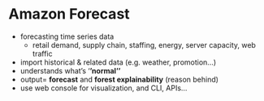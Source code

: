 # Amazon Forecast

- forecasting time series data
    - retail demand, supply chain, staffing, energy, server capacity, web traffic
- import historical & related data (e.g. weather, promotion…)
- understands what’s ‘**’normal’’**
- output= **forecast** and **forest explainability** (reason behind)
- use web console for visualization, and CLI, APIs…
